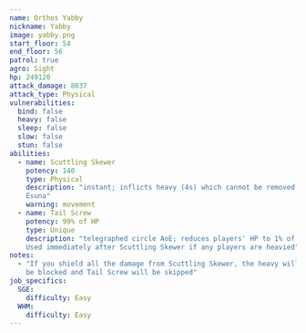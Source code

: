 ```yaml
---
name: Orthos Yabby
nickname: Yabby
image: yabby.png
start_floor: 54
end_floor: 56
patrol: true
agro: Sight
hp: 249120
attack_damage: 8037
attack_type: Physical
vulnerabilities:
  bind: false
  heavy: false
  sleep: false
  slow: false
  stun: false
abilities:
  - name: Scuttling Skewer
    potency: 140
    type: Physical
    description: "instant; inflicts heavy (4s) which cannot be removed with
    Esuna"
    warning: movement
  - name: Tail Screw
    potency: 99% of HP
    type: Unique
    description: "telegraphed circle AoE; reduces players' HP to 1% of max.
    Used immediately after Scuttling Skewer if any players are heavied"
notes:
  - "If you shield all the damage from Scuttling Skewer, the heavy will also
    be blocked and Tail Screw will be skipped"
job_specifics:
  SGE:
    difficulty: Easy
  WHM:
    difficulty: Easy
---
```

